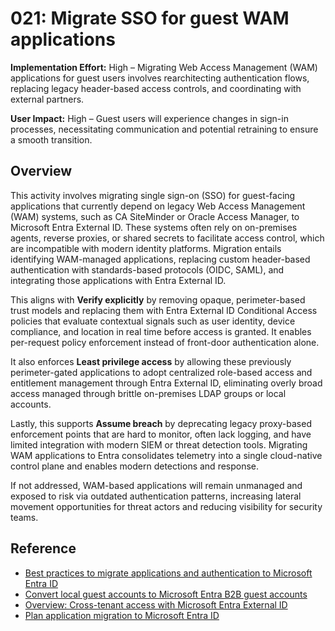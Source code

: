 # 021: Migrate SSO for guest WAM applications

**Implementation Effort:** High – Migrating Web Access Management (WAM) applications for guest users involves rearchitecting authentication flows, replacing legacy header-based access controls, and coordinating with external partners.

**User Impact:** High – Guest users will experience changes in sign-in processes, necessitating communication and potential retraining to ensure a smooth transition.

## Overview

This activity involves migrating single sign-on (SSO) for guest-facing applications that currently depend on legacy Web Access Management (WAM) systems, such as CA SiteMinder or Oracle Access Manager, to Microsoft Entra External ID. These systems often rely on on-premises agents, reverse proxies, or shared secrets to facilitate access control, which are incompatible with modern identity platforms. Migration entails identifying WAM-managed applications, replacing custom header-based authentication with standards-based protocols (OIDC, SAML), and integrating those applications with Entra External ID.

This aligns with **Verify explicitly** by removing opaque, perimeter-based trust models and replacing them with Entra External ID Conditional Access policies that evaluate contextual signals such as user identity, device compliance, and location in real time before access is granted. It enables per-request policy enforcement instead of front-door authentication alone.

It also enforces **Least privilege access** by allowing these previously perimeter-gated applications to adopt centralized role-based access and entitlement management through Entra External ID, eliminating overly broad access managed through brittle on-premises LDAP groups or local accounts.

Lastly, this supports **Assume breach** by deprecating legacy proxy-based enforcement points that are hard to monitor, often lack logging, and have limited integration with modern SIEM or threat detection tools. Migrating WAM applications to Entra consolidates telemetry into a single cloud-native control plane and enables modern detections and response.

If not addressed, WAM-based applications will remain unmanaged and exposed to risk via outdated authentication patterns, increasing lateral movement opportunities for threat actors and reducing visibility for security teams.

## Reference

* [Best practices to migrate applications and authentication to Microsoft Entra ID](https://learn.microsoft.com/en-us/entra/architecture/migration-best-practices)
* [Convert local guest accounts to Microsoft Entra B2B guest accounts](https://learn.microsoft.com/en-us/entra/architecture/10-secure-local-guest)
* [Overview: Cross-tenant access with Microsoft Entra External ID](https://learn.microsoft.com/en-us/entra/external-id/cross-tenant-access-overview)
* [Plan application migration to Microsoft Entra ID](https://learn.microsoft.com/en-us/entra/identity/enterprise-apps/migrate-adfs-apps-phases-overview)
